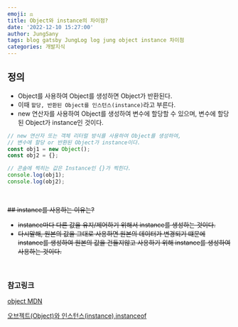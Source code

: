 ```yaml
---
emoji: ⚖️
title: Object와 instance의 차이점?
date: '2022-12-10 15:27:00'
author: JungSany
tags: blog gatsby JungLog log jung object instance 차이점
categories: 개발지식
---
```


## 정의

- Object를 사용하여 Object를 생성하면 Object가 반환된다.
- 이때 `할당, 반환된 Object를 인스턴스(instance)`라고 부른다.
- new 연산자를 사용하여 Object를 생성하여 변수에 할당할 수 있으며, 변수에 할당된 Object가 instance인 것이다.

```javascript
// new 연산자 또는 객체 리터럴 방식를 사용하여 Object를 생성하여,
// 변수에 할당 or 반환된 Object가 instance이다.
const obj1 = new Object();
const obj2 = {};

// 콘솔에 찍히는 값은 Instance인 {}가 찍힌다.
console.log(obj1);
console.log(obj2);
```

<br/>

~~## instance를 사용하는 이유는?~~

- ~~instance마다 다른 값을 유지/제어하기 위해서 instance를 생성하는 것이다.~~
- ~~다시말해, 원본의 값을 그대로 사용하면 원본의 데이터가 변경되기 떄문에 instance를 생성하여 원본의 값을 건들지않고 사용하기 위해 instance를 생성하여 사용하는 것이다.~~

<br/>

### 참고링크

[object MDN](https://developer.mozilla.org/ko/docs/Web/JavaScript/Reference/Global_Objects/Object)

[오브젝트(Object)와 인스턴스(instance),instanceof](https://webclub.tistory.com/37)

<br/>

```toc

```
